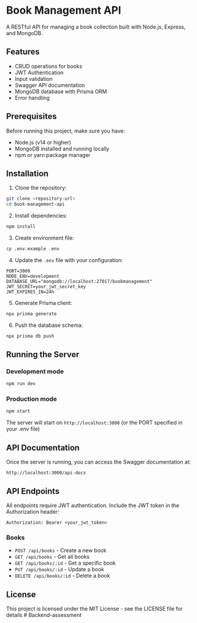 # Book Management API

A RESTful API for managing a book collection built with Node.js, Express, and MongoDB.

## Features

- CRUD operations for books
- JWT Authentication
- Input validation
- Swagger API documentation
- MongoDB database with Prisma ORM
- Error handling

## Prerequisites

Before running this project, make sure you have:

- Node.js (v14 or higher)
- MongoDB installed and running locally
- npm or yarn package manager

## Installation

1. Clone the repository:
```bash
git clone <repository-url>
cd book-management-api
```

2. Install dependencies:
```bash
npm install
```

3. Create environment file:
```bash
cp .env.example .env
```

4. Update the `.env` file with your configuration:
```env
PORT=3000
NODE_ENV=development
DATABASE_URL="mongodb://localhost:27017/bookmanagement"
JWT_SECRET=your_jwt_secret_key
JWT_EXPIRES_IN=24h
```

5. Generate Prisma client:
```bash
npx prisma generate
```

6. Push the database schema:
```bash
npx prisma db push
```

## Running the Server

### Development mode
```bash
npm run dev
```

### Production mode
```bash
npm start
```

The server will start on `http://localhost:3000` (or the PORT specified in your .env file)

## API Documentation

Once the server is running, you can access the Swagger documentation at:
```
http://localhost:3000/api-docs
```

## API Endpoints

All endpoints require JWT authentication. Include the JWT token in the Authorization header:
```
Authorization: Bearer <your_jwt_token>
```

### Books

- `POST /api/books` - Create a new book
- `GET /api/books` - Get all books
- `GET /api/books/:id` - Get a specific book
- `PUT /api/books/:id` - Update a book
- `DELETE /api/books/:id` - Delete a book


## License

This project is licensed under the MIT License - see the LICENSE file for details # Backend-assessment
